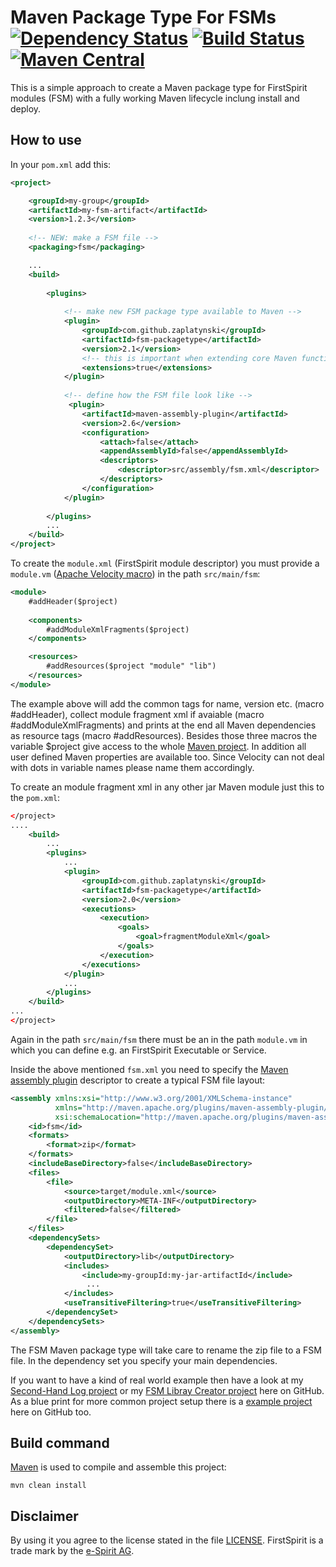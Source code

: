 # Maven Package Type For FSMs [![Dependency Status](https://img.shields.io/versioneye/d/java/com.github.zaplatynski:fsm-packagetype/latest.svg?style=flat)](https://www.versioneye.com/java/com.github.zaplatynski:fsm-packagetype/latest) [![Build Status](https://travis-ci.org/zaplatynski/fsm-packagetype.svg?branch=master)](https://travis-ci.org/zaplatynski/fsm-packagetype)  [![Maven Central](https://maven-badges.herokuapp.com/maven-central/com.github.zaplatynski/fsm-packagetype/badge.svg?style=flat)](http://mvnrepository.com/artifact/com.github.zaplatynski/fsm-packagetype)

This is a simple approach to create a Maven package type for FirstSpirit modules (FSM) with a fully working Maven lifecycle inclung install and deploy.

## How to use

In your `pom.xml` add this:
```xml
<project>

    <groupId>my-group</groupId>
    <artifactId>my-fsm-artifact</artifactId>
    <version>1.2.3</version>
    
    <!-- NEW: make a FSM file -->
    <packaging>fsm</packaging>

    ...
    <build>
    
        <plugins>
            
            <!-- make new FSM package type available to Maven -->
            <plugin>
                <groupId>com.github.zaplatynski</groupId>
                <artifactId>fsm-packagetype</artifactId>
                <version>2.1</version>
                <!-- this is important when extending core Maven functionality: -->
                <extensions>true</extensions>
            </plugin>
            
            <!-- define how the FSM file look like -->
             <plugin>
                <artifactId>maven-assembly-plugin</artifactId>
                <version>2.6</version>
                <configuration>
                    <attach>false</attach>
                    <appendAssemblyId>false</appendAssemblyId>
                    <descriptors>
                        <descriptor>src/assembly/fsm.xml</descriptor>
                    </descriptors>
                </configuration>
            </plugin>
            
        </plugins>    
        ...
    </build>
</project>
```
To create the `module.xml` (FirstSpirit module descriptor) you must provide a `module.vm` ([Apache Velocity macro](http://velocity.apache.org/engine/devel/user-guide.html)) in the path `src/main/fsm`:
```xml
<module>
    #addHeader($project)
    
    <components>
        #addModuleXmlFragments($project)
    </components>

    <resources>
        #addResources($project "module" "lib")
    </resources>
</module>
```
The example above will add the common tags for name, version etc. (macro #addHeader), collect module fragment xml if avaiable (macro #addModuleXmlFragments) and prints at the end all Maven dependencies as resource tags (macro #addResources).
Besides those three macros the variable $project give access to the whole [Maven project](https://maven.apache.org/ref/3.2.3/apidocs/org/apache/maven/project/MavenProject.html). In addition all user defined Maven properties are available too. Since Velocity can not deal with dots in variable names please name them accordingly.

To create an module fragment xml in any other jar Maven module just this to the `pom.xml`:
```xml
</project>
....
    <build>
        ...
        <plugins>
            ...
            <plugin>
                <groupId>com.github.zaplatynski</groupId>
                <artifactId>fsm-packagetype</artifactId>
                <version>2.0</version>
                <executions>
                    <execution>
                        <goals>
                            <goal>fragmentModuleXml</goal>
                        </goals>
                    </execution>
                </executions>
            </plugin>
            ...
        </plugins>
    </build>
...
</project>
```
Again in the path `src/main/fsm` there must be an in the path `module.vm` in which you can define e.g. an FirstSpirit Executable or Service.

Inside the above mentioned `fsm.xml` you need to specify the [Maven assembly plugin](http://maven.apache.org/plugins/maven-assembly-plugin/) descriptor to create a typical FSM file layout:
```xml
<assembly xmlns:xsi="http://www.w3.org/2001/XMLSchema-instance"
          xmlns="http://maven.apache.org/plugins/maven-assembly-plugin/assembly/1.1.3"
          xsi:schemaLocation="http://maven.apache.org/plugins/maven-assembly-plugin/assembly/1.1.3 http://maven.apache.org/xsd/assembly-1.1.3.xsd">
    <id>fsm</id>
    <formats>
        <format>zip</format>
    </formats>
    <includeBaseDirectory>false</includeBaseDirectory>
    <files>
        <file>
            <source>target/module.xml</source>
            <outputDirectory>META-INF</outputDirectory>
            <filtered>false</filtered>
        </file>
    </files>
    <dependencySets>
        <dependencySet>
            <outputDirectory>lib</outputDirectory>
            <includes>
                <include>my-groupId:my-jar-artifactId</include>
                 ...
            </includes>
            <useTransitiveFiltering>true</useTransitiveFiltering>
        </dependencySet>
    </dependencySets>
</assembly>
```
The FSM Maven package type will take care to rename the zip file to a FSM file. In the dependency set you specify your main dependencies.
 
If you want to have a kind of real world example then have a look at my [Second-Hand Log project](https://github.com/zaplatynski/second-hand-log) or my [FSM Libray Creator project](https://github.com/zaplatynski/fsm-library-creator) here on GitHub. As a blue print for more common project setup there is a [example project](https://github.com/zaplatynski/fsm-example-project) here on GitHub too.

## Build command

[Maven](http://maven.apache.org/) is used to compile and assemble this project:
```
mvn clean install
```

##  Disclaimer

By using it you agree to the license stated in the file [LICENSE](LICENSE). FirstSpirit is a trade mark by the [e-Spirit AG](http://www.e-spirit.com/).

